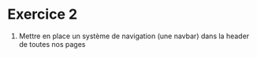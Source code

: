 # Exercice 2
1. Mettre en place un système de navigation (une navbar) dans la header de toutes nos pages